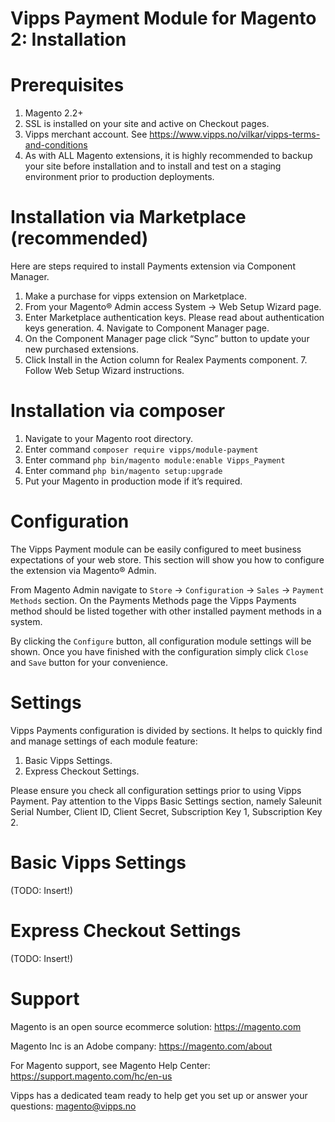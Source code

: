 # Vipps Payment Module for Magento 2: Installation

# Prerequisites

1. Magento 2.2+
1. SSL is installed on your site and active on Checkout pages.
1. Vipps merchant account. See https://www.vipps.no/vilkar/vipps-terms-and-conditions 
1. As with ALL Magento extensions, it is highly recommended to backup your site before installation and to install and test on a staging environment prior to production deployments.

# Installation via Marketplace (recommended)

Here are steps required to install Payments extension via Component Manager.

1. Make a purchase for vipps extension on Marketplace.
1. From your Magento® Admin access System -> Web Setup Wizard page.
1. Enter Marketplace authentication keys. Please read about authentication keys generation. 4. Navigate to Component Manager page.
1. On the Component Manager page click “Sync” button to update your new purchased extensions.
1. Click Install in the Action column for Realex Payments component. 7. Follow Web Setup Wizard instructions.

# Installation via composer

1. Navigate to your Magento root directory.
1. Enter command `composer require vipps/module-payment`
1. Enter command `php bin/magento module:enable Vipps_Payment` 
1. Enter command `php bin/magento setup:upgrade`
1. Put your Magento in production mode if it’s required.

# Configuration

The Vipps Payment module can be easily configured to meet business expectations of your web store. This section will show you how to configure the extension via Magento® Admin.

From Magento Admin navigate to `Store` -> `Configuration` -> `Sales` -> `Payment Methods` section. On the Payments Methods page the Vipps Payments method should be listed together with other installed payment methods in a system.

By clicking the `Configure` button, all configuration module settings will be shown. Once you have finished with the configuration simply click `Close` and `Save` button for your convenience.

# Settings

Vipps Payments configuration is divided by sections. It helps to quickly find and manage settings of each module feature:

1. Basic Vipps Settings.
1. Express Checkout Settings.

Please ensure you check all configuration settings prior to using Vipps Payment. Pay attention to the Vipps Basic Settings section, namely Saleunit Serial Number, Client ID, Client Secret, Subscription Key 1, Subscription Key 2.

# Basic Vipps Settings

(TODO: Insert!)

# Express Checkout Settings

(TODO: Insert!)

# Support

Magento is an open source ecommerce solution: https://magento.com

Magento Inc is an Adobe company: https://magento.com/about

For Magento support, see Magento Help Center: https://support.magento.com/hc/en-us

Vipps has a dedicated team ready to help get you set up or answer your questions: magento@vipps.no